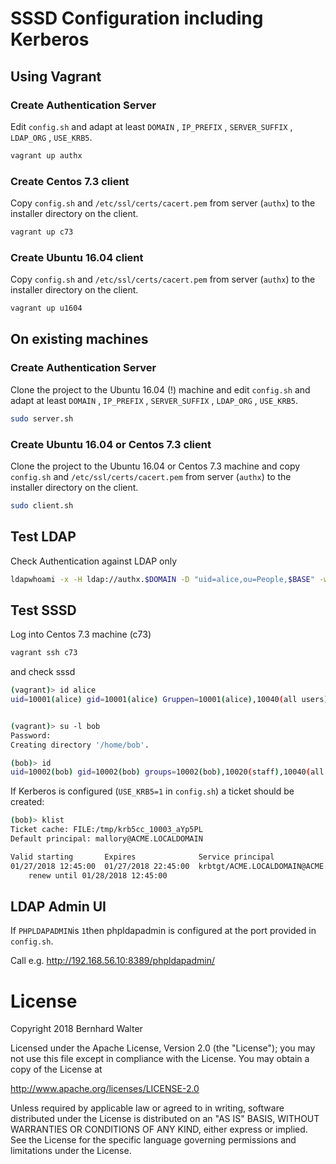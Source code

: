 # SSSD Configuration including Kerberos

## Using Vagrant

### Create Authentication Server

Edit `config.sh` and adapt at least `DOMAIN` , `IP_PREFIX` , `SERVER_SUFFIX` , `LDAP_ORG` , `USE_KRB5`.

```bash
vagrant up authx
```

### Create Centos 7.3 client

Copy `config.sh` and `/etc/ssl/certs/cacert.pem` from server (`authx`) to the installer directory on the client.

```bash
vagrant up c73
```

### Create Ubuntu 16.04 client

Copy `config.sh` and `/etc/ssl/certs/cacert.pem` from server (`authx`) to the installer directory on the client.

```bash
vagrant up u1604
```

## On existing machines

### Create Authentication Server

Clone the project to the Ubuntu 16.04 (!) machine and edit `config.sh` and adapt at least `DOMAIN` , `IP_PREFIX` , `SERVER_SUFFIX` , `LDAP_ORG` , `USE_KRB5`.

```bash
sudo server.sh
```

### Create Ubuntu 16.04 or Centos 7.3 client

Clone the project to the Ubuntu 16.04 or Centos 7.3 machine and copy `config.sh` and `/etc/ssl/certs/cacert.pem` from server (`authx`) to the installer directory on the client.

```bash
sudo client.sh
```



## Test LDAP
Check Authentication against LDAP only

```bash
ldapwhoami -x -H ldap://authx.$DOMAIN -D "uid=alice,ou=People,$BASE" -w $PASSWORD
```


## Test SSSD

Log into Centos 7.3 machine (c73)

```bash
vagrant ssh c73
```

and check sssd

```bash
(vagrant)> id alice
uid=10001(alice) gid=10001(alice) Gruppen=10001(alice),10040(all users),10060(acme users),10020(staff)


(vagrant)> su -l bob
Password:
Creating directory '/home/bob'.

(bob)> id
uid=10002(bob) gid=10002(bob) groups=10002(bob),10020(staff),10040(all users),10060(acme_users)
```

If Kerberos is configured (`USE_KRB5=1` in `config.sh`) a ticket should be created:

```bash
(bob)> klist
Ticket cache: FILE:/tmp/krb5cc_10003_aYp5PL
Default principal: mallory@ACME.LOCALDOMAIN

Valid starting       Expires              Service principal
01/27/2018 12:45:00  01/27/2018 22:45:00  krbtgt/ACME.LOCALDOMAIN@ACME.LOCALDOMAIN
    renew until 01/28/2018 12:45:00
```

## LDAP Admin UI

If `PHPLDAPADMIN`is `1`then phpldapadmin is configured at the port provided in `config.sh`.

Call e.g. http://192.168.56.10:8389/phpldapadmin/


# License

Copyright 2018 Bernhard Walter

Licensed under the Apache License, Version 2.0 (the "License");
you may not use this file except in compliance with the License.
You may obtain a copy of the License at

   http://www.apache.org/licenses/LICENSE-2.0

Unless required by applicable law or agreed to in writing, software
distributed under the License is distributed on an "AS IS" BASIS,
WITHOUT WARRANTIES OR CONDITIONS OF ANY KIND, either express or implied.
See the License for the specific language governing permissions and
limitations under the License.
